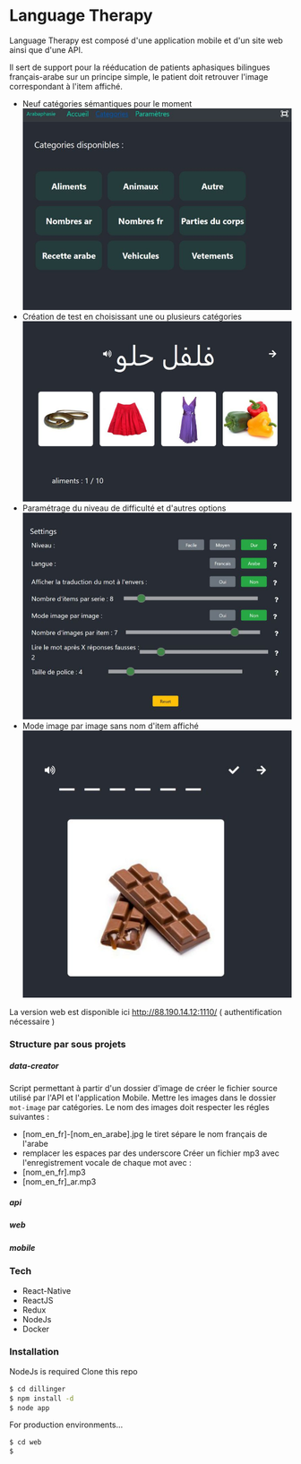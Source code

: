 # Language Therapy

Language Therapy est composé d'une application mobile et d'un site web ainsi que d'une API.




Il sert de support pour la rééducation de patients aphasiques bilingues français-arabe sur un principe simple, le patient doit retrouver l'image correspondant à l'item affiché.


 - Neuf catégories sémantiques pour le moment
![Alt text](readme/web-categories.jpg?raw=true "Categories")
 - Création de test en choisissant une ou plusieurs catégories
 ![Alt text](readme/web-testa.jpg?raw=true "Test exemple")
- Paramétrage du niveau de difficulté et d'autres options
 ![Alt text](readme/web-parametres.jpg?raw=true "parametres")
 - Mode image par image sans nom d'item affiché
![Alt text](readme/web-imageparimage.jpg?raw=true "imageparimage")


La version web est disponible ici http://88.190.14.12:1110/ ( authentification nécessaire )


### Structure par sous projets
 
 ##### data-creator  
 Script permettant à partir d'un dossier d'image de créer le fichier source utilisé par l'API et l'application Mobile.
 Mettre les images dans le dossier `mot-image` par catégories. Le nom des images doit respecter les régles suivantes : 
 - [nom_en_fr]-[nom_en_arabe].jpg   le tiret sépare le nom français de l'arabe
 - remplacer les espaces par des underscore
 Créer un fichier mp3 avec l'enregistrement vocale de chaque mot avec :
 - [nom_en_fr].mp3
 - [nom_en_fr]_ar.mp3
 
 ##### api
 ##### web
 ##### mobile

 
### Tech

 * React-Native
 * ReactJS
 * Redux
 * NodeJs
 * Docker


### Installation

NodeJs is required
Clone this repo

```sh
$ cd dillinger
$ npm install -d
$ node app
```

For production environments...

```
$ cd web
$ 
```

